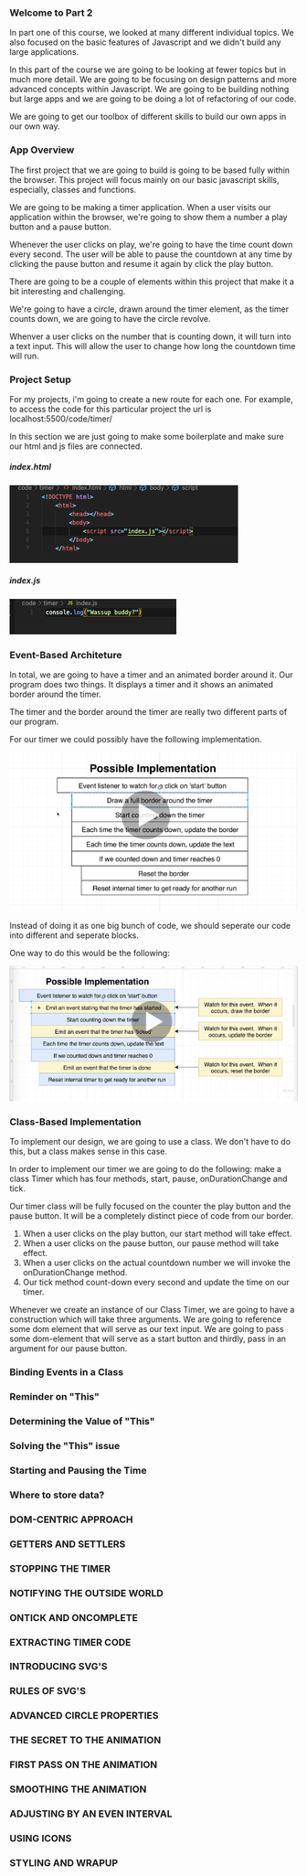 ### Welcome to Part 2

In part one of this course, we looked at many different individual topics. We also focused on the basic features of Javascript and we didn't build any large applications.

In this part of the course we are going to be looking at fewer topics but in much more detail. We are going to be focusing on design patterns and more advanced concepts within Javascript. We are going to be building nothing but large apps and we are going to be doing a lot of refactoring of our code.

We are going to get our toolbox of different skills to build our own apps in our own way.

### App Overview

The first project that we are going to build is going to be based fully within the browser. This project will focus mainly on our basic javascript skills, especially, classes and functions. 

We are going to be making a timer application. When a user visits our application within the browser, we're going to show them a number a play button and a pause button. 

Whenever the user clicks on play, we're going to have the time count down every second. The user will be able to pause the countdown at any time by clicking the pause button and resume it again by click the play button.

There are going to be a couple of elements within this project that make it a bit interesting and challenging. 

We're going to have a circle, drawn around the timer element, as the timer counts down, we are going to have the circle revolve. 

Whenver a user clicks on the number that is counting down, it will turn into a text input. This will allow the user to change how long the countdown time will run. 

### Project Setup

For my projects, i'm going to create a new route for each one. For example, to access the code for this particular project the url is localhost:5500/code/timer/

In this section we are just going to make some boilerplate and make sure our html and js files are connected. 

##### index.html

![images](/images/section20/indexhtml1.png)

##### index.js 

![images](/images/section20/indexjs1.png)


### Event-Based Architeture 

In total, we are going to have a timer and an animated border around it.
Our program does two things. It displays a timer and it shows an animated border around the timer. 

The timer and the border around the timer are really two different parts of our program. 

For our timer we could possibly have the following implementation. 

![images](/images/section20/timer1.png)

Instead of doing it as one big bunch of code, we should seperate our code into different and seperate blocks. 

One way to do this would be the following: 

![images](/images/section20/possible1.png)


### Class-Based Implementation 

To implement our design, we are going to use a class. We don't have to do this, but a class makes sense in this case. 

In order to implement our timer we are going to do the following: make a class Timer which has four methods, start, pause, onDurationChange and tick. 

Our timer class will be fully focused on the counter the play button and the pause button. It will be a completely distinct piece of code from our border. 

1. When a user clicks on the play button, our start method will take effect.
2. When a user clicks on the pause button, our pause method will take effect.
3. When a user clicks on the actual countdown number we will invoke the onDurationChange method. 
4. Our tick method count-down every second and update the time on our timer.

Whenever we create an instance of our Class Timer, we are going to have a construction which will take three arguments. We are going to reference some dom element that will serve as our text input. We are going to pass some dom-element that will serve as a start button and thirdly, pass in an argument for our pause button. 


### Binding Events in a Class 





### Reminder on "This"





### Determining the Value of "This"




### Solving the "This" issue





### Starting and Pausing the Time 




### Where to store data? 




### DOM-CENTRIC APPROACH 





### GETTERS AND SETTLERS 





### STOPPING THE TIMER 





### NOTIFYING THE OUTSIDE WORLD 




### ONTICK AND ONCOMPLETE





### EXTRACTING TIMER CODE





### INTRODUCING SVG'S





### RULES OF SVG'S 





### ADVANCED CIRCLE PROPERTIES 





### THE SECRET TO THE ANIMATION





### FIRST PASS ON THE ANIMATION 





### SMOOTHING THE ANIMATION 





### ADJUSTING BY AN EVEN INTERVAL 




### USING ICONS 




### STYLING AND WRAPUP 


